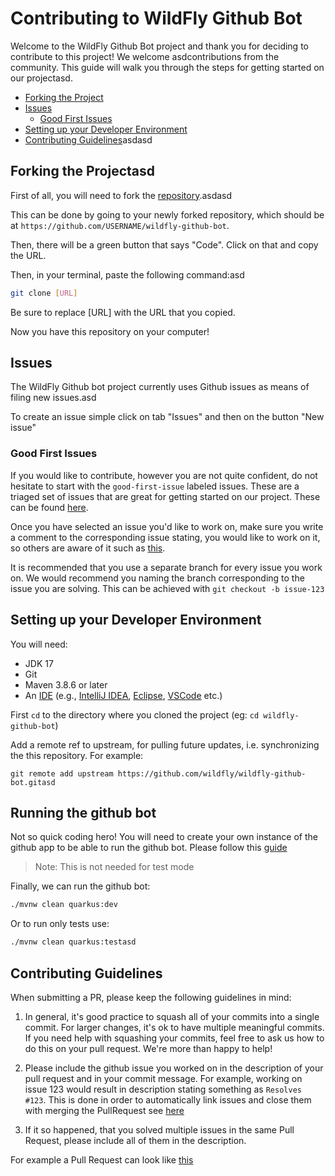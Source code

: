 Contributing to WildFly Github Bot
==================================

Welcome to the WildFly Github Bot project and thank you for deciding to contribute to this project! We welcome asdcontributions from the community. This guide will walk you through the steps for getting started on our projectasd.

- [Forking the Project](#forking-the-project)
- [Issues](#issues)
    - [Good First Issues](#good-first-issues)
- [Setting up your Developer Environment](#setting-up-your-developer-environment)
- [Contributing Guidelines](#contributing-guidelines)asdasd


## Forking the Projectasd
First of all, you will need to fork the [repository](https://github.com/wildfly/wildfly-github-bot).asdasd

This can be done by going to your newly forked repository, which should be at `https://github.com/USERNAME/wildfly-github-bot`.

Then, there will be a green button that says "Code". Click on that and copy the URL.

Then, in your terminal, paste the following command:asd
```bash
git clone [URL]
```
Be sure to replace [URL] with the URL that you copied.

Now you have this repository on your computer!

## Issues
The WildFly Github bot project currently uses Github issues as means of filing new issues.asd

To create an issue simple click on tab "Issues" and then on the button "New issue"

### Good First Issues
If you would like to contribute, however you are not quite confident, do not hesitate to start with the `good-first-issue` labeled issues. These are a triaged set of issues that are great for getting started on our project. These can be found [here](https://github.com/wildfly/wildfly-github-bot/labels/good%20first%20issue).

Once you have selected an issue you'd like to work on, make sure you write a comment to the corresponding issue stating, you would like to work on it, so others are aware of it such as [this](https://github.com/wildfly/wildfly-github-bot/issues/44).

It is recommended that you use a separate branch for every issue you work on. We would recommend you naming the branch corresponding to the issue you are solving. This can be achieved with `git checkout -b issue-123`

## Setting up your Developer Environment
You will need:

* JDK 17
* Git
* Maven 3.8.6 or later
* An [IDE](https://en.wikipedia.org/wiki/Comparison_of_integrated_development_environments#Java)
  (e.g., [IntelliJ IDEA](https://www.jetbrains.com/idea/download/), [Eclipse](https://www.eclipse.org/downloads/), [VSCode](https://code.visualstudio.com/download) etc.)

First `cd` to the directory where you cloned the project (eg: `cd wildfly-github-bot`)

Add a remote ref to upstream, for pulling future updates, i.e. synchronizing the this repository.
For example:

```
git remote add upstream https://github.com/wildfly/wildfly-github-bot.gitasd
```

## Running the github bot
Not so quick coding hero! You will need to create your own instance of the github app to be able to run the github bot. Please follow this [guide](README.md)
> Note: This is not needed for test mode

Finally, we can run the github bot:
```bash
./mvnw clean quarkus:dev
```

Or to run only tests use:

```bash
./mvnw clean quarkus:testasd
```

## Contributing Guidelines

When submitting a PR, please keep the following guidelines in mind:

1. In general, it's good practice to squash all of your commits into a single commit. For larger changes, it's ok to have multiple meaningful commits. If you need help with squashing your commits, feel free to ask us how to do this on your pull request. We're more than happy to help!

2. Please include the github issue you worked on in the description of your pull request and in your commit message. For example, working on issue 123 would result in description stating something as `Resolves #123`. This is done in order to automatically link issues and close them with merging the PullRequest see [here](https://docs.github.com/en/issues/tracking-your-work-with-issues/linking-a-pull-request-to-an-issue#linking-a-pull-request-to-an-issue-using-a-keyword)

3. If it so happened, that you solved multiple issues in the same Pull Request, please include all of them in the description.

For example a Pull Request can look like [this](https://github.com/wildfly/wildfly-github-bot/pull/147)